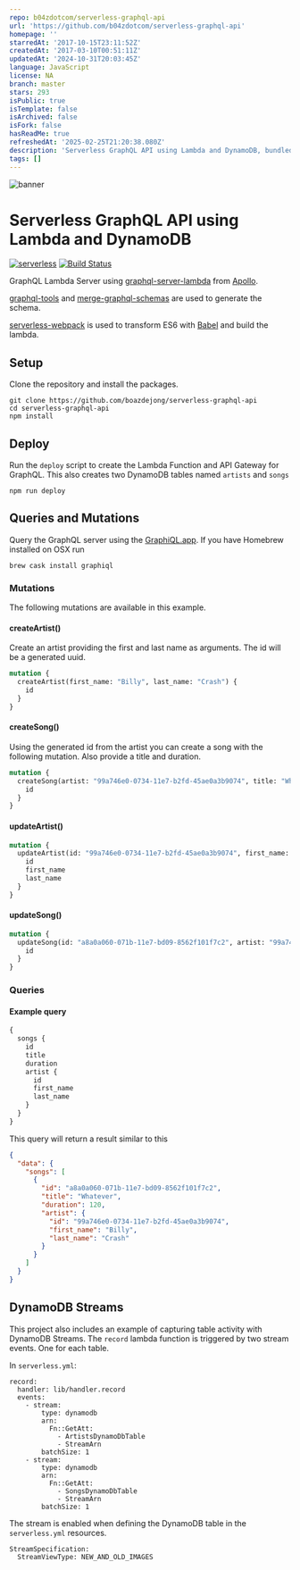 ```yaml
---
repo: b04zdotcom/serverless-graphql-api
url: 'https://github.com/b04zdotcom/serverless-graphql-api'
homepage: ''
starredAt: '2017-10-15T23:11:52Z'
createdAt: '2017-03-10T00:51:11Z'
updatedAt: '2024-10-31T20:03:45Z'
language: JavaScript
license: NA
branch: master
stars: 293
isPublic: true
isTemplate: false
isArchived: false
isFork: false
hasReadMe: true
refreshedAt: '2025-02-25T21:20:38.080Z'
description: 'Serverless GraphQL API using Lambda and DynamoDB, bundled with webpack'
tags: []
---
```


![banner](https://user-images.githubusercontent.com/4102106/28962905-7e5aa6d0-7907-11e7-8b0e-022c0cd73a42.png)


# Serverless GraphQL API using Lambda and DynamoDB
[![serverless](http://public.serverless.com/badges/v3.svg)](http://www.serverless.com)
[![Build Status](https://travis-ci.org/boazdejong/serverless-graphql-api.svg?branch=master)](https://travis-ci.org/boazdejong/serverless-graphql-api)

GraphQL Lambda Server using [graphql-server-lambda](https://github.com/apollographql/graphql-server/tree/master/packages/graphql-server-lambda) from [Apollo](http://dev.apollodata.com/).

[graphql-tools](https://github.com/apollographql/graphql-tools) and [merge-graphql-schemas](https://github.com/okgrow/merge-graphql-schemas) are used to generate the schema.

[serverless-webpack](https://github.com/elastic-coders/serverless-webpack) is used to transform ES6 with [Babel](https://babeljs.io/) and build the lambda.


## Setup
Clone the repository and install the packages.

```
git clone https://github.com/boazdejong/serverless-graphql-api
cd serverless-graphql-api
npm install
```

## Deploy
Run the `deploy` script to create the Lambda Function and API Gateway for GraphQL. This also creates two DynamoDB tables named `artists` and `songs`
```
npm run deploy
```

## Queries and Mutations
Query the GraphQL server using the [GraphiQL.app](https://github.com/skevy/graphiql-app). If you have Homebrew installed on OSX run
```
brew cask install graphiql
```

### Mutations
The following mutations are available in this example.

#### createArtist()
Create an artist providing the first and last name as arguments. The id will be a generated uuid.
```graphql
mutation {
  createArtist(first_name: "Billy", last_name: "Crash") {
    id
  }
}
```

#### createSong()
Using the generated id from the artist you can create a song with the following mutation. Also provide a title and duration.
```graphql
mutation {
  createSong(artist: "99a746e0-0734-11e7-b2fd-45ae0a3b9074", title: "Whatever", duration: 120) {
    id
  }
}
```

#### updateArtist()
```graphql
mutation {
  updateArtist(id: "99a746e0-0734-11e7-b2fd-45ae0a3b9074", first_name: "John", last_name: "Ruth") {
    id
    first_name
    last_name
  }
}
```

#### updateSong()
```graphql
mutation {
  updateSong(id: "a8a0a060-071b-11e7-bd09-8562f101f7c2", artist: "99a746e0-0734-11e7-b2fd-45ae0a3b9074", duration: 130, title: "A new title") {
    id
  }
}
```

### Queries
#### Example query
```graphql
{
  songs {
    id
    title
    duration
    artist {
      id
      first_name
      last_name
    }
  }
}
```

This query will return a result similar to this
```json
{
  "data": {
    "songs": [
      {
        "id": "a8a0a060-071b-11e7-bd09-8562f101f7c2",
        "title": "Whatever",
        "duration": 120,
        "artist": {
          "id": "99a746e0-0734-11e7-b2fd-45ae0a3b9074",
          "first_name": "Billy",
          "last_name": "Crash"
        }
      }
    ]
  }
}
```

## DynamoDB Streams
This project also includes an example of capturing table activity with DynamoDB Streams.
The `record` lambda function is triggered by two stream events. One for each table.

In `serverless.yml`:
```
record:
  handler: lib/handler.record
  events:
    - stream:
        type: dynamodb
        arn:
          Fn::GetAtt:
            - ArtistsDynamoDbTable
            - StreamArn
        batchSize: 1
    - stream:
        type: dynamodb
        arn:
          Fn::GetAtt:
            - SongsDynamoDbTable
            - StreamArn
        batchSize: 1
```

The stream is enabled when defining the DynamoDB table in the `serverless.yml` resources.
```
StreamSpecification:
  StreamViewType: NEW_AND_OLD_IMAGES
```

